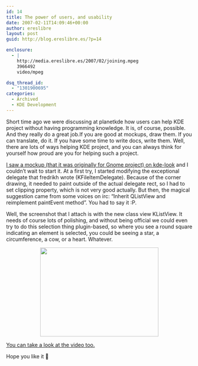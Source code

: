 ```yaml
---
id: 14
title: The power of users, and usability
date: 2007-02-11T14:09:46+00:00
author: ereslibre
layout: post
guid: http://blog.ereslibre.es/?p=14

enclosure:
  - |
    http://media.ereslibre.es/2007/02/joining.mpeg
    3966492
    video/mpeg

dsq_thread_id:
  - "1301900695"
categories:
  - Archived
  - KDE Development
---
```

Short time ago we were discussing at planetkde how users can help KDE project without having programming knowledge. It is, of course, possible. And they really do a great job.If you are good at mockups, draw them. If you can translate, do it. If you have some time to write docs, write them. Well, there are lots of ways helping KDE project, and you can always think for yourself how proud are you for helping such a project.

<a target="_blank" href="http://www.kde-look.org/content/show.php?content=52738">I saw a mockup (that it was originally for Gnome project) on kde-look</a> and I couldn&#8217;t wait to start it. At a first try, I started modifying the exceptional delegate that fredrikh wrote (KFileItemDelegate). Because of the corner drawing, it needed to paint outside of the actual delegate rect, so I had to set clipping property, which is not very good actually. But then, the magical suggestion came from some voices on irc: &#8220;Inherit QListView and reimplement paintEvent method&#8221;. You had to say it :P.

Well, the screenshot that I attach is with the new class view KListView. It needs of course lots of polishing, and without being official we could even try to do this selection thing plugin-based, so where you see a round square indicating an element is selected, you could be seeing a star, a circumference, a cow, or a heart. Whatever.

<p align="center">
  <a target="_blank" href="http://media.ereslibre.es/2007/02/screenshot.png"><img border="0" width="320" src="http://media.ereslibre.es/2007/02/screenshot.png" height="240" style="width: 320px; height: 240px" /></a>
</p>

<a target="_blank" href="http://media.ereslibre.es/2007/02/joining.mpeg">You can take a look at the video too.</a>

Hope you like it 🙂
